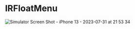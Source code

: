 # IRFloatMenu

![Simulator Screen Shot - iPhone 13 - 2023-07-31 at 21 53 34](https://github.com/irons163/IRFloatMenu/assets/8003217/6629aebf-7130-40ca-95c8-3dcaa5d335d3)

